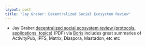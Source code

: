 ```yaml
---
layout: post
title: "Jay Graber: Decentralized Social Ecosystem Review"
---
```

* Jay Graber:[decentralized social ecosystem review (protocols, applications, topics)](https://ipfs.io/ipfs/QmdFrru4PyHzXGZztEPnYToBR3QovD7fkC1HSyty22LzfD) (PDF) via [Boris](http://bmannconsulting.com/decentralized-social-ecosystem-review/) includes great summaries of ActivityPub, IPFS, Matrix, Diaspora, Mastadon, etc etc
